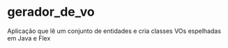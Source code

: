 gerador_de_vo
=============

Aplicação que lê um conjunto de entidades e cria classes VOs espelhadas em Java e Flex
